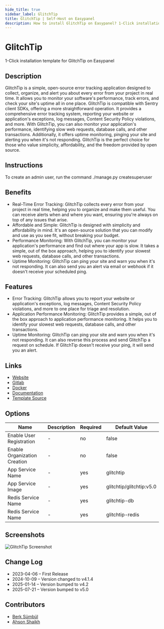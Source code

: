 ```yaml
---
hide_title: true
sidebar_label: GlitchTip
title: GlitchTip | Self-Host on Easypanel
description: How to install GlitchTip on Easypanel? 1-Click installation template for GlitchTip on Easypanel
---
```


<!-- generated -->

# GlitchTip

1-Click installation template for GlitchTip on Easypanel

## Description

GlitchTip is a simple, open-source error tracking application designed to collect, organize, and alert you about every error from your project in real time. It allows you to monitor your software&#39;s performance, track errors, and check your site&#39;s uptime all in one place. GlitchTip is compatible with Sentry client SDKs, offering a more straightforward operation. It provides a comprehensive error tracking system, reporting your website or application&#39;s exceptions, log messages, Content Security Policy violations, and more. With GlitchTip, you can also monitor your application&#39;s performance, identifying slow web requests, database calls, and other transactions. Additionally, it offers uptime monitoring, pinging your site and alerting you when it&#39;s not responding. GlitchTip is the perfect choice for those who value simplicity, affordability, and the freedom provided by open source.

## Instructions

To create an admin user, run the command ./manage.py createsuperuser

## Benefits

- Real-Time Error Tracking: GlitchTip collects every error from your project in real time, helping you to organize and make them useful. You can receive alerts when and where you want, ensuring you're always on top of any issues that arise.
- Affordable and Simple: GlitchTip is designed with simplicity and affordability in mind. It's an open-source solution that you can modify and use as you see fit, without breaking your budget.
- Performance Monitoring: With GlitchTip, you can monitor your application's performance and find out where your app is slow. It takes a simple, out of the box approach, helping you to identify your slowest web requests, database calls, and other transactions.
- Uptime Monitoring: GlitchTip can ping your site and warn you when it's not responding. It can also send you an alert via email or webhook if it doesn't receive your scheduled ping.

## Features

- Error Tracking: GlitchTip allows you to report your website or application's exceptions, log messages, Content Security Policy violations, and more to one place for triage and resolution.
- Application Performance Monitoring: GlitchTip provides a simple, out of the box approach to application performance monitoring. It helps you to identify your slowest web requests, database calls, and other transactions.
- Uptime Monitoring: GlitchTip can ping your site and warn you when it's not responding. It can also reverse this process and send GlitchTip a request on schedule. If GlitchTip doesn't receive your ping, it will send you an alert.

## Links

- [Website](https://glitchtip.com/)
- [Gitlab](https://gitlab.com/glitchtip)
- [Docker](https://hub.docker.com/r/glitchtip/glitchtip)
- [Documentation](https://glitchtip.com/documentation)
- [Template Source](https://github.com/easypanel-io/templates/tree/main/templates/glitchtip)

## Options

Name | Description | Required | Default Value
-|-|-|-
Enable User Registration | - | no | false
Enable Organization Creation | - | no | false
App Service Name | - | yes | glitchtip
App Service Image | - | yes | glitchtip/glitchtip:v5.0
Redis Service Name | - | yes | glitchtip-db
Redis Service Name | - | yes | glitchtip-redis

## Screenshots

![GlitchTip Screenshot](./assets/screenshot.png)

## Change Log

- 2023-04-06 – First Release
- 2024-10-09 – Version changed to v4.1.4
- 2025-01-14 – Version bumped to v4.2
- 2025-07-21 – Version bumped to v5.0

## Contributors

- [Berk Sümbül](https://berksmbl.com)
- [Ahson Shaikh](https://github.com/Ahson-Shaikh)
